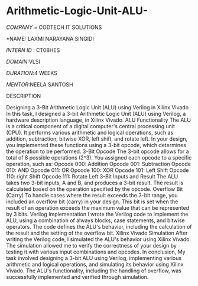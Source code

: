 # Arithmetic-Logic-Unit-ALU-
*COMPANY* = CODTECH IT SOLUTIONS

*NAME: LAXMI NARAYANA SINGIDI

*INTERN ID* : CT08HES

*DOMAIN*:VLSI 

*DURATION*:4 WEEKS

*MENTOR*:NEELA SANTOSH

DESCRIPTION


Designing a 3-Bit Arithmetic Logic Unit (ALU) using Verilog in Xilinx Vivado
In this task, I designed a 3-bit Arithmetic Logic Unit (ALU) using Verilog, a hardware description language, in Xilinx Vivado.
ALU Functionality
The ALU is a critical component of a digital computer's central processing unit (CPU). It performs various arithmetic and logical operations, such as addition, subtraction, bitwise XOR, left shift, and rotate left. In your design, you implemented these functions using a 3-bit opcode, which determines the operation to be performed.
3-Bit Opcode
The 3-bit opcode allows for a total of 8 possible operations (2^3). You assigned each opcode to a specific operation, such as:
Opcode 000: Addition
Opcode 001: Subtraction
Opcode 010:  AND
Opcode 011:  OR 
Opcode 100:  XOR
Opcode 101: Left Shift
Opcode 110: right Shift
Opcode 111: Rotate Left
3-Bit Inputs and Result
The ALU takes two 3-bit inputs, A and B, and produces a 3-bit result. The result is calculated based on the operation specified by the opcode.
Overflow Bit (Carry)
To handle cases where the result exceeds the 3-bit range, you included an overflow bit (carry) in your design. This bit is set when the result of an operation exceeds the maximum value that can be represented by 3 bits.
Verilog Implementation
I wrote the Verilog code to implement the ALU, using a combination of always blocks, case statements, and bitwise operators. The code defines the ALU's behavior, including the calculation of the result and the setting of the overflow bit.
Xilinx Vivado Simulation
After writing the Verilog code, I simulated the ALU's behavior using Xilinx Vivado. The simulation allowed me to verify the correctness of your design by testing it with various input combinations and opcodes.
In conclusion, My task involved designing a 3-bit ALU using Verilog, implementing various arithmetic and logical operations, and simulating its behavior using Xilinx Vivado. The ALU's functionality, including the handling of overflow, was successfully implemented and verified through simulation.
